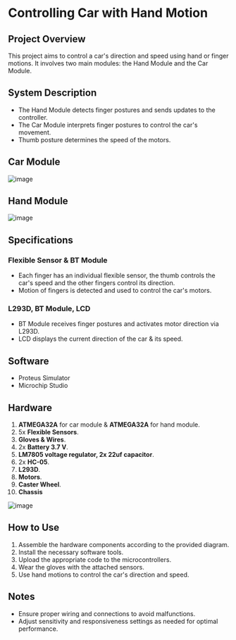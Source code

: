 # Controlling Car with Hand Motion

## Project Overview
This project aims to control a car's direction and speed using hand or finger motions. It involves two main modules: the Hand Module and the Car Module.

## System Description
- The Hand Module detects finger postures and sends updates to the controller.
- The Car Module interprets finger postures to control the car's movement.
- Thumb posture determines the speed of the motors.

## Car Module
![image](https://github.com/eslamwaled150/Controlling-Car-with-Hand-Motion/assets/92927283/b4cccb54-d615-4613-82a9-a17d90ad2d39)


## Hand Module
![image](https://github.com/eslamwaled150/Controlling-Car-with-Hand-Motion/assets/92927283/971b451c-b254-4702-b102-e904c3d2acc6)


## Specifications
### Flexible Sensor & BT Module
- Each finger has an individual flexible sensor, the thumb controls the car's speed and the other fingers control its direction.
- Motion of fingers is detected and used to control the car's motors.

### L293D, BT Module, LCD
- BT Module receives finger postures and activates motor direction via L293D.
- LCD displays the current direction of the car & its speed.

## Software
- Proteus Simulator
- Microchip Studio

## Hardware
1. **ATMEGA32A** for car module & **ATMEGA32A** for hand module.
2. 5x **Flexible Sensors**.
3. **Gloves & Wires**.
4. 2x **Battery 3.7 V**.
5. **LM7805 voltage regulator, 2x 22uf capacitor**.
6. 2x **HC-05**.
7. **L293D**.
8. **Motors**.
9. **Caster Wheel**.
10. **Chassis**

![image](https://github.com/eslamwaled150/Controlling-Car-with-Hand-Motion/assets/92927283/6b57bbb1-e2b6-40f2-b42e-63905cec71be)

## How to Use
1. Assemble the hardware components according to the provided diagram.
2. Install the necessary software tools.
3. Upload the appropriate code to the microcontrollers.
4. Wear the gloves with the attached sensors.
5. Use hand motions to control the car's direction and speed.

## Notes
- Ensure proper wiring and connections to avoid malfunctions.
- Adjust sensitivity and responsiveness settings as needed for optimal performance.
